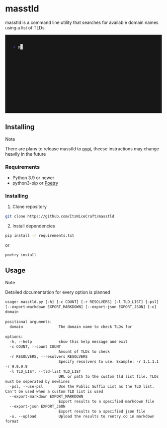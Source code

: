 # masstld

masstld is a command line utility that searches for available domain names using a list of TLDs.

![masstld demo](img/demo.gif)

## Installing

> [!NOTE]
> There are plans to release masstld to [pypi](https://pypi.org), theese instructions may change heavily in the future

### Requirements

- Python 3.9 or newer
- python3-pip or [Poetry](https://python-poetry.org)

### Installing

1. Clone repository
```sh
git clone https://github.com/ItsNiceCraft/masstld
```
2. Install dependencies
```sh
pip install -r requirements.txt
```
or
```sh
poetry install
```

## Usage

> [!NOTE]
> Detailed documentation for every option is planned

```
usage: masstld.py [-h] [-c COUNT] [-r RESOLVERS] [-l TLD_LIST] [-psl] [--export-markdown EXPORT_MARKDOWN] [--export-json EXPORT_JSON] [-u] domain

positional arguments:
  domain                The domain name to check TLDs for

options:
  -h, --help            show this help message and exit
  -c COUNT, --count COUNT
                        Amount of TLDs to check
  -r RESOLVERS, --resolvers RESOLVERS
                        Specify resolvers to use. Example: -r 1.1.1.1 -r 9.9.9.9
  -l TLD_LIST, --tld-list TLD_LIST
                        URL or path to the custom tld list file. TLDs must be seperated by newlines
  -psl, --use-psl       Use the Public Suffix List as the TLD list. Can't be used when a custom TLD list is used
  --export-markdown EXPORT_MARKDOWN
                        Export results to a specified markdown file
  --export-json EXPORT_JSON
                        Export results to a specified json file
  -u, --upload          Upload the results to rentry.co in markdown format
```